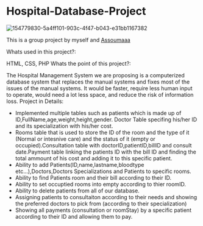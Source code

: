# Hospital-Database-Project
![154779830-5a4ff101-903c-4f47-b043-e31bb1167382](https://user-images.githubusercontent.com/100084562/154999092-d557e1c9-c9ef-483b-90ec-fd9a61af369e.gif)

This is a group project by myself and [Assoumaaa](https://github.com/assoumaaa)

Whats used in this project?:

HTML, CSS, PHP
Whats the point of this project?:

The Hospital Management System we are proposing is a computerized database system that replaces the manual systems and fixes most of the issues of the manual systems. It would be faster, require less human input to operate, would need a lot less space, and reduce the risk of information loss.
Project in Details:

* Implemented multiple tables such as patients which is made up of ID,FullName,age,weight,height,gender. Doctor Table specifing his/her ID and its specialization with his/her cost. 
* Rooms table that is used to store the ID of the room and the type of it (Normal or intesnive care) and the status of it (empty or occupied).Consultation table with doctorID,patientID,billID and consult date.Payment table linking the patients ID with the bill ID and finding the total ammount of his cost and adding it to this specific patient.
* Ability to add Patients(ID,name,lastname,bloodtype etc...),Doctors,Doctors Specializations and Patients to specific rooms.
* Ability to find Patients room and their bill according to their ID.
* Ability to set occuptied rooms into empty according to thier roomID.
* Ability to delete patients from all of our database.
* Assigning patients to consultaiton according to their needs and showing the preferred doctors to pick from (according to their specialization)
* Showing all payments (consultation or roomStay) by a specific patient according to their ID and allowing them to pay.

